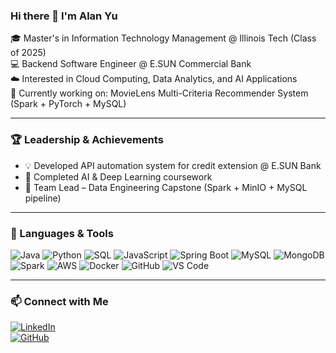 ### Hi there 👋 I'm Alan Yu  

🎓 Master's in Information Technology Management @ Illinois Tech (Class of 2025)  
💻 Backend Software Engineer @ E.SUN Commercial Bank  
☁️ Interested in Cloud Computing, Data Analytics, and AI Applications  
🚀 Currently working on: MovieLens Multi-Criteria Recommender System (Spark + PyTorch + MySQL)

---

### 🏆 Leadership & Achievements  
- 💡 Developed API automation system for credit extension @ E.SUN Bank  
- 🏅 Completed AI & Deep Learning coursework  
- 🧩 Team Lead – Data Engineering Capstone (Spark + MinIO + MySQL pipeline)  

---

### 🧰 Languages & Tools  
![Java](https://img.shields.io/badge/Java-%23ED8B00.svg?logo=openjdk&logoColor=white)
![Python](https://img.shields.io/badge/Python-%233776AB.svg?logo=python&logoColor=white)
![SQL](https://img.shields.io/badge/SQL-%230074C1.svg?logo=postgresql&logoColor=white)
![JavaScript](https://img.shields.io/badge/JavaScript-%23F7DF1E.svg?logo=javascript&logoColor=black)
![Spring Boot](https://img.shields.io/badge/Spring%20Boot-%236DB33F.svg?logo=springboot&logoColor=white)
![MySQL](https://img.shields.io/badge/MySQL-%234479A1.svg?logo=mysql&logoColor=white)
![MongoDB](https://img.shields.io/badge/MongoDB-%2347A248.svg?logo=mongodb&logoColor=white)
![Spark](https://img.shields.io/badge/Apache%20Spark-%23E25A1C.svg?logo=apachespark&logoColor=white)
![AWS](https://img.shields.io/badge/AWS-%23232F3E.svg?logo=amazonaws&logoColor=white)
![Docker](https://img.shields.io/badge/Docker-%232496ED.svg?logo=docker&logoColor=white)
![GitHub](https://img.shields.io/badge/GitHub-%23181717.svg?logo=github&logoColor=white)
![VS Code](https://img.shields.io/badge/VS%20Code-%23007ACC.svg?logo=visualstudiocode&logoColor=white)

---

### 📫 Connect with Me  
[![LinkedIn](https://img.shields.io/badge/LinkedIn-%230077B5.svg?logo=linkedin&logoColor=white)](https://linkedin.com/in/alanyu0321)  
[![GitHub](https://img.shields.io/badge/GitHub-%23181717.svg?logo=github&logoColor=white)](https://github.com/AlanYu0321)
